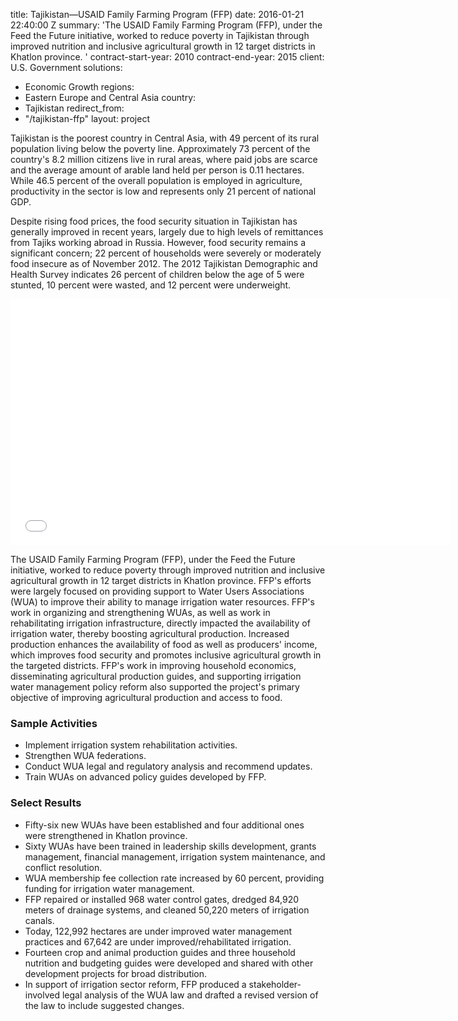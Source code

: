 
title: Tajikistan—USAID Family Farming Program (FFP)
date: 2016-01-21 22:40:00 Z
summary: 'The USAID Family Farming Program (FFP), under the Feed the Future initiative,
  worked to reduce poverty in Tajikistan through improved nutrition and inclusive
  agricultural growth in 12 target districts in Khatlon province. '
contract-start-year: 2010
contract-end-year: 2015
client: U.S. Government
solutions:
- Economic Growth
regions:
- Eastern Europe and Central Asia
country:
- Tajikistan
redirect_from:
- "/tajikistan-ffp"
layout: project


Tajikistan is the poorest country in Central Asia, with 49 percent of its rural population living below the poverty line. Approximately 73 percent of the country's 8.2 million citizens live in rural areas, where paid jobs are scarce and the average amount of arable land held per person is 0.11 hectares. While 46.5 percent of the overall population is employed in agriculture, productivity in the sector is low and represents only 21 percent of national GDP.

Despite rising food prices, the food security situation in Tajikistan has generally improved in recent years, largely due to high levels of remittances from Tajiks working abroad in Russia. However, food security remains a significant concern; 22 percent of households were severely or moderately food insecure as of November 2012. The 2012 Tajikistan Demographic and Health Survey indicates 26 percent of children below the age of 5 were stunted, 10 percent were wasted, and 12 percent were underweight.

<iframe allowfullscreen="" frameborder="0" height="394" mozallowfullscreen="" src="//player.vimeo.com/video/90795379" webkitallowfullscreen="" width="703"></iframe>

The USAID Family Farming Program (FFP), under the Feed the Future initiative, worked to reduce poverty through improved nutrition and inclusive agricultural growth in 12 target districts in Khatlon province. FFP's efforts were largely focused on providing support to Water Users Associations (WUA) to improve their ability to manage irrigation water resources. FFP's work in organizing and strengthening WUAs, as well as work in rehabilitating irrigation infrastructure, directly impacted the availability of irrigation water, thereby boosting agricultural production. Increased production enhances the availability of food as well as producers' income, which improves food security and promotes inclusive agricultural growth in the targeted districts. FFP's work in improving household economics, disseminating agricultural production guides, and supporting irrigation water management policy reform also supported the project's primary objective of improving agricultural production and access to food.

### Sample Activities

* Implement irrigation system rehabilitation activities.
* Strengthen WUA federations.
* Conduct WUA legal and regulatory analysis and recommend updates.
* Train WUAs on advanced policy guides developed by FFP.

### Select Results

* Fifty-six new WUAs have been established and four additional ones were strengthened in Khatlon province.
* Sixty WUAs have been trained in leadership skills development, grants management, financial management, irrigation system maintenance, and conflict resolution.
* WUA membership fee collection rate increased by 60 percent, providing funding for irrigation water management.
* FFP repaired or installed 968 water control gates, dredged 84,920 meters of drainage systems, and cleaned 50,220 meters of irrigation canals.
* Today, 122,992 hectares are under improved water management practices and 67,642 are under improved/rehabilitated irrigation.
* Fourteen crop and animal production guides and three household nutrition and budgeting guides were developed and shared with other development projects for broad distribution.
* In support of irrigation sector reform, FFP produced a stakeholder-involved legal analysis of the WUA law and drafted a revised version of the law to include suggested changes.
